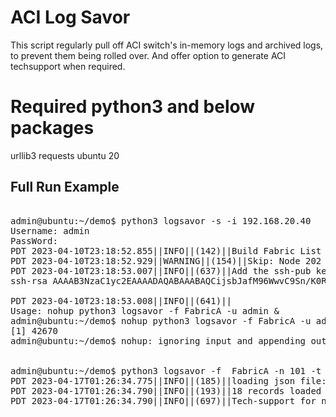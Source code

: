 # ACI Log Savor 

This script regularly pull off ACI switch's in-memory logs and archived logs, to prevent them being rolled over.
And offer option to generate ACI techsupport when required.


# Required python3 and below packages

urllib3
requests
ubuntu 20


## Full Run Example

<pre>

admin@ubuntu:~/demo$ python3 logsavor -s -i 192.168.20.40
Username: admin
PassWord:
PDT 2023-04-10T23:18:52.855||INFO||(142)||Build Fabric List
PDT 2023-04-10T23:18:52.929||WARNING||(154)||Skip: Node 202 OOB mgmt address is not configured
PDT 2023-04-10T23:18:53.007||INFO||(637)||Add the ssh-pub key below to user admin on 192.168.20.40
ssh-rsa AAAAB3NzaC1yc2EAAAADAQABAAABAQCijsbJafM96WwvC9Sn/K0R2jAndTkkYAupH1OCtE5CQtcNi9V9Dt7FpfVk5+f1i7PgAAOve9MxBbgFBLq6Ed+pHQ2qTpzn8eRoTWffxUkrUGJXQcdOywqWOMkxRcmTrRhFttEQJTqn4SRm5ITlmhkgjeDBuCgQ4Cj5RZI5lUXicjbFO2v6ykiGzbcueNlU+hbcBxsb0LctzpiFvUHNeTbgKOfDulJZBrwRRPf8DrocBh1te0B2h1xU8amvku6qyB1UoMGuwssQrKCIap28KNVkJhZCFQJlciJQt0/Q5pPghrcC5NJdKv5aDGp2QXRq8Bz44qzrlAdPnt+oX9vUrHrH tianhe@aci-logviewer

PDT 2023-04-10T23:18:53.008||INFO||(641)||
Usage: nohup python3 logsavor -f FabricA -u admin &
admin@ubuntu:~/demo$ nohup python3 logsavor -f FabricA -u admin &
[1] 42670
admin@ubuntu:~/demo$ nohup: ignoring input and appending output to 'nohup.out'


admin@ubuntu:~/demo$ python3 logsavor -f  FabricA -n 101 -t
PDT 2023-04-17T01:26:34.775||INFO||(185)||loading json file: CAP1/fabric_node.json
PDT 2023-04-17T01:26:34.790||INFO||(193)||18 records loaded from CAP1/fabric_node.json
PDT 2023-04-17T01:26:34.790||INFO||(697)||Tech-support for node 101 should start within 30 seconds
